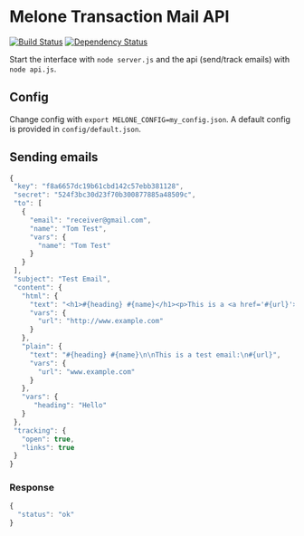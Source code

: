 # Melone Transaction Mail API

[![Build Status](https://secure.travis-ci.org/t-visualappeal/melone.png)](http://travis-ci.org/t-visualappeal/melone) [![Dependency Status](https://gemnasium.com/t-visualappeal/melone.png)](https://gemnasium.com/t-visualappeal/melone)

Start the interface with `node server.js` and the api (send/track emails) with `node api.js`.

## Config

Change config with `export MELONE_CONFIG=my_config.json`. A default config is provided in `config/default.json`.

## Sending emails

```javascript
{
 "key": "f8a6657dc19b61cbd142c57ebb381128",
 "secret": "524f3bc30d23f70b300877885a48509c",
 "to": [
   {
     "email": "receiver@gmail.com",
     "name": "Tom Test",
     "vars": {
       "name": "Tom Test"
     }
   }
 ],
 "subject": "Test Email",
 "content": {
   "html": {
     "text": "<h1>#{heading} #{name}</h1><p>This is a <a href='#{url}'>test</a> email</p>",
     "vars": {
       "url": "http://www.example.com"
     }
   },
   "plain": {
     "text": "#{heading} #{name}\n\nThis is a test email:\n#{url}",
     "vars": {
       "url": "www.example.com"
     }
   },
   "vars": {
      "heading": "Hello"
   }
 },
 "tracking": {
   "open": true,
   "links": true
 }
}
```

### Response

```javascript
{
  "status": "ok"
}
```